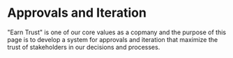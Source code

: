 # Approvals and Iteration

"Earn Trust" is one of our core values as a copmany and the purpose of this page is to develop a system for approvals and iteration that maximize the trust of stakeholders in our decisions and processes.
